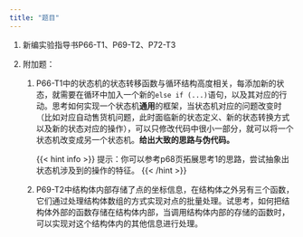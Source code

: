 ```yaml
---
title: "题目"
---
```

1. 新编实验指导书P66-T1、P69-T2、P72-T3

2. 附加题：

   1. P66-T1中的状态机的状态转移函数与循环结构高度相关，每添加新的状态，就需要在循环中加入一个新的`else if (...)`语句，以及其对应的行动。思考如何实现一个状态机**通用**的框架，当状态机对应的问题改变时（比如对应自动售货机问题，此时面临新的状态定义、新的状态转换方式以及新的状态对应的操作），可以只修改代码中很小一部分，就可以将一个状态机改变成另一个状态机。**给出大致的思路与伪代码。**

        {{< hint info >}}
提示：你可以参考p68页拓展思考1的思路，尝试抽象出状态机涉及到的操作的特征。
        {{< /hint >}}

   2. P69-T2中结构体内部存储了点的坐标信息，在结构体之外另有三个函数，它们通过处理结构体数组的方式实现对点的批量处理。试思考，如何把结构体外部的函数存储在结构体内部，当调用结构体内部的存储的函数时，可以实现对这个结构体内的其他信息进行处理。

